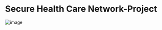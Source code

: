 # Secure Health Care Network-Project

![image](https://github.com/adithyavmenon1408/Networking-Projects/assets/66137765/abf3a05f-b02e-4bd5-8b21-b3237ecb05ad)

